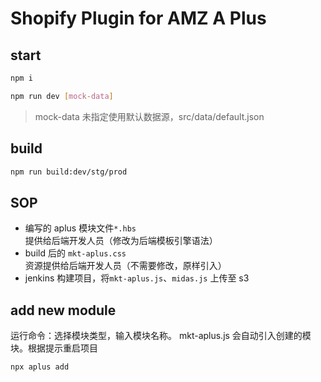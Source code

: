 # Shopify Plugin for AMZ A Plus

## start

```bash
npm i

npm run dev [mock-data]
```

> mock-data 未指定使用默认数据源，src/data/default.json

## build

```bash
npm run build:dev/stg/prod
```

## SOP

- 编写的 aplus 模块文件`*.hbs`提供给后端开发人员（修改为后端模板引擎语法）
- build 后的 `mkt-aplus.css` 资源提供给后端开发人员（不需要修改，原样引入）
- jenkins 构建项目，将`mkt-aplus.js`、`midas.js` 上传至 s3

## add new module

运行命令：选择模块类型，输入模块名称。 mkt-aplus.js 会自动引入创建的模块。根据提示重启项目

```bash
npx aplus add
```
